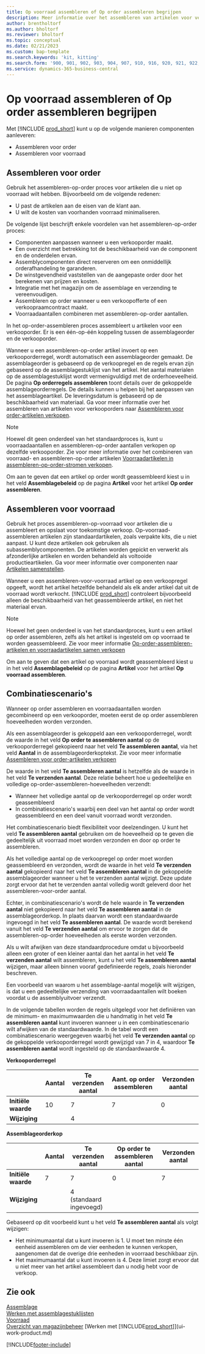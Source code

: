 ```yaml
---
title: Op voorraad assembleren of Op order assembleren begrijpen
description: Meer informatie over het assembleren van artikelen voor verkooporders of om op voorraad te houden voor toekomstige verkopen.
author: brentholtorf
ms.author: bholtorf
ms.reviewer: bholtorf
ms.topic: conceptual
ms.date: 02/21/2023
ms.custom: bap-template
ms.search.keywords: 'kit, kitting'
ms.search.form: '900, 901, 902, 903, 904, 907, 910, 916, 920, 921, 922, 923, 940, 941, 942, 930, 931, 932, 914, 915, 905'
ms.service: dynamics-365-business-central
---
```

# <a name="understanding-assemble-to-order-and-assemble-to-stock"></a>Op voorraad assembleren of Op order assembleren begrijpen

Met [!INCLUDE [prod_short](includes/prod_short.md)] kunt u op de volgende manieren componenten aanleveren:

* Assembleren voor order  
* Assembleren voor voorraad  

## <a name="assemble-to-order"></a>Assembleren voor order

Gebruik het assembleren-op-order proces voor artikelen die u niet op voorraad wilt hebben. Bijvoorbeeld om de volgende redenen:

* U past de artikelen aan de eisen van de klant aan.
* U wilt de kosten van voorhanden voorraad minimaliseren.

De volgende lijst beschrijft enkele voordelen van het assembleren-op-order proces:  

* Componenten aanpassen wanneer u een verkooporder maakt.  
* Een overzicht met betrekking tot de beschikbaarheid van de component en de onderdelen ervan.  
* Assemblycomponenten direct reserveren om een onmiddellijk orderafhandeling te garanderen.  
* De winstgevendheid vaststellen van de aangepaste order door het berekenen van prijzen en kosten.  
* Integratie met het magazijn om de assemblage en verzending te vereenvoudigen.  
* Assembleren op order wanneer u een verkoopofferte of een verkoopraamcontract maakt.  
* Voorraadaantallen combineren met assembleren-op-order aantallen.  

In het op-order-assembleren proces assembleert u artikelen voor een verkooporder. Er is een één-op-één koppeling tussen de assemblageorder en de verkooporder.  

Wanneer u een assembleren-op-order artikel invoert op een verkooporderregel, wordt automatisch een assemblageorder gemaakt. De assemblageorder is gebaseerd op de verkoopregel en de regels ervan zijn gebaseerd op de assemblagestuklijst van het artikel. Het aantal materialen op de assemblagestuklijst wordt vermenigvuldigd met de orderhoeveelheid. De pagina **Op orderregels assembleren** toont details over de gekoppelde assemblageorderregels. De details kunnen u helpen bij het aanpassen van het assemblageartikel. De leveringsdatum is gebaseerd op de beschikbaarheid van materiaal. Ga voor meer informatie over het assembleren van artikelen voor verkooporders naar [Assembleren voor order-artikelen verkopen](assembly-how-to-sell-items-assembled-to-order.md).  

> [!NOTE]  
> Hoewel dit geen onderdeel van het standaardproces is, kunt u voorraadaantallen en assembleren-op-order aantallen verkopen op dezelfde verkooporder. Zie voor meer informatie over het combineren van voorraad- en assembleren-op-order artikelen [Voorraadartikelen in assembleren-op-order-stromen verkopen](assembly-how-to-sell-inventory-items-in-assemble-to-order-flows.md).  

Om aan te geven dat een artikel op order wordt geassembleerd kiest u in het veld **Assemblagebeleid** op de pagina **Artikel** voor het artikel **Op order assembleren**.  

## <a name="assemble-to-stock"></a>Assembleren voor voorraad

Gebruik het proces assembleren-op-voorraad voor artikelen die u assembleert en opslaat voor toekomstige verkoop. Op-voorraad-assembleren artikelen zijn standaardartikelen, zoals verpakte kits, die u niet aanpast. U kunt deze artikelen ook gebruiken als subassemblycomponenten. De artikelen worden gepickt en verwerkt als afzonderlijke artikelen en worden behandeld als voltooide productieartikelen. Ga voor meer informatie over componenten naar [Artikelen samenstellen](assembly-how-to-assemble-items.md).  

Wanneer u een assembleren-voor-voorraad artikel op een verkoopregel opgeeft, wordt het artikel hetzelfde behandeld als elk ander artikel dat uit de voorraad wordt verkocht. [!INCLUDE [prod_short](includes/prod_short.md)] controleert bijvoorbeeld alleen de beschikbaarheid van het geassembleerde artikel, en niet het materiaal ervan.  

> [!NOTE]  
> Hoewel het geen onderdeel is van het standaardproces, kunt u een artikel op order assembleren, zelfs als het artikel is ingesteld om op voorraad te worden geassembleerd. Zie voor meer informatie [Op-order-assembleren-artikelen en voorraadartikelen samen verkopen](assembly-how-to-sell-assemble-to-order-items-and-inventory-items-together.md)  

Om aan te geven dat een artikel op voorraad wordt geassembleerd kiest u in het veld **Assemblagebeleid** op de pagina **Artikel** voor het artikel **Op voorraad assembleren**.  

## <a name="combination-scenarios"></a>Combinatiescenario's

Wanneer op order assembleren en voorraadaantallen worden gecombineerd op een verkooporder, moeten eerst de op order assembleren hoeveelheden worden verzonden.  

Als een assemblageorder is gekoppeld aan een verkooporderregel, wordt de waarde in het veld **Op order te assembleren aantal** op de verkooporderregel gekopieerd naar het veld **Te assembleren aantal**, via het veld **Aantal** in de assemblageorderkoptekst. Zie voor meer informatie [Assembleren voor order-artikelen verkopen](assembly-how-to-sell-items-assembled-to-order.md)  

De waarde in het veld **Te assembleren aantal** is hetzelfde als de waarde in het veld **Te verzenden aantal**. Deze relatie beheert hoe u gedeeltelijke en volledige op-order-assembleren-hoeveelheden verzendt:

* Wanneer het volledige aantal op de verkooporderregel op order wordt geassembleerd
* In combinatiescenario's waarbij een deel van het aantal op order wordt geassembleerd en een deel vanuit voorraad wordt verzonden.

Het combinatiescenario biedt flexibiliteit voor deelzendingen. U kunt het veld **Te assembleren aantal** gebruiken om de hoeveelheid op te geven die gedeeltelijk uit voorraad moet worden verzonden en door op order te assembleren.  

Als het volledige aantal op de verkoopregel op order moet worden geassembleerd en verzonden, wordt de waarde in het veld **Te verzenden aantal** gekopieerd naar het veld **Te assembleren aantal** in de gekoppelde assemblageorder wanneer u het te verzenden aantal wijzigt. Deze update zorgt ervoor dat het te verzenden aantal volledig wordt geleverd door het assembleren-voor-order aantal.  

Echter, in combinatiescenario's wordt de hele waarde in **Te verzenden aantal** niet gekopieerd naar het veld **Te assembleren aantal** in de assemblageorderkop. In plaats daarvan wordt een standaardwaarde ingevoegd in het veld **Te assembleren aantal**. De waarde wordt berekend vanuit het veld **Te verzenden aantal** om ervoor te zorgen dat de assembleren-op-order hoeveelheden als eerste worden verzonden.

Als u wilt afwijken van deze standaardprocedure omdat u bijvoorbeeld alleen een groter of een kleiner aantal dan het aantal in het veld **Te verzenden aantal** wilt assembleren, kunt u het veld **Te assembleren aantal** wijzigen, maar alleen binnen vooraf gedefinieerde regels, zoals hieronder beschreven.  

Een voorbeeld van waarom u het assemblage-aantal mogelijk wilt wijzigen, is dat u een gedeeltelijke verzending van voorraadaantallen wilt boeken voordat u de assemblyuitvoer verzendt.  

In de volgende tabellen worden de regels uitgelegd voor het definiëren van de minimum- en maximumwaarden die u handmatig in het veld **Te assembleren aantal** kunt invoeren wanneer u in een combinatiescenario wilt afwijken van de standaardwaarde. In de tabel wordt een combinatiescenario weergegeven waarbij het veld **Te verzenden aantal** op de gekoppelde verkooporderregel wordt gewijzigd van 7 in 4, waardoor **Te assembleren aantal** wordt ingesteld op de standaardwaarde 4.  

**Verkooporderregel**

|                | **Aantal** | **Te verzenden aantal** | **Aant. op order assembleren** | **Verzonden aantal** |
|----------------|--------------|------------------|-------------------------------|----------------------|
|**Initiële waarde**| 10          | 7                | 7                             | 0                    |
|**Wijziging**      |              | 4                |                               |                      |

**Assemblageorderkop**

|                | **Aantal** | **Te verzenden aantal** | **Op order te assembleren aantal** | **Verzonden aantal** |
|----------------|--------------|------------------|-------------------------------|----------------------|
|**Initiële waarde**| 7           | 7                | 0                             | 7                    |
|**Wijziging**      |              | 4 (standaard ingevoegd)|                         |                      |

Gebaseerd op dit voorbeeld kunt u het veld **Te assembleren aantal** als volgt wijzigen:  

* Het minimumaantal dat u kunt invoeren is 1. U moet ten minste één eenheid assembleren om de vier eenheden te kunnen verkopen, aangenomen dat de overige drie eenheden in voorraad beschikbaar zijn.  
* Het maximumaantal dat u kunt invoeren is 4. Deze limiet zorgt ervoor dat u niet meer van het artikel assembleert dan u nodig hebt voor de verkoop.  

## <a name="see-also"></a>Zie ook

[Assemblage](assembly-assemble-items.md)  
[Werken met assemblagestuklijsten](assembly-how-work-assembly-boms.md)  
[Voorraad](inventory-manage-inventory.md)  
[Overzicht van magazijnbeheer](design-details-warehouse-management.md)
[Werken met [!INCLUDE[prod_short](includes/prod_short.md)]](ui-work-product.md)

[!INCLUDE[footer-include](includes/footer-banner.md)]
